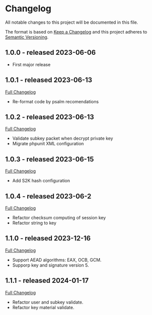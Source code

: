 # Changelog
All notable changes to this project will be documented in this file.

The format is based on [Keep a Changelog](http://keepachangelog.com/en/1.0.0/)
and this project adheres to [Semantic Versioning](http://semver.org/spec/v2.0.0.html).

## 1.0.0 - released 2023-06-06
- First major release

## 1.0.1 - released 2023-06-13
[Full Changelog](https://github.com/web-of-trust/php-privacy/compare/1.0.0...1.0.1)
- Re-format code by psalm recomendations

## 1.0.2 - released 2023-06-13
[Full Changelog](https://github.com/web-of-trust/php-privacy/compare/1.0.1...1.0.2)
- Validate subkey packet when decrypt private key
- Migrate phpunit XML configuration

## 1.0.3 - released 2023-06-15
[Full Changelog](https://github.com/web-of-trust/php-privacy/compare/1.0.2...1.0.3)
- Add S2K hash configuration

## 1.0.4 - released 2023-06-2
[Full Changelog](https://github.com/web-of-trust/php-privacy/compare/1.0.3...1.0.4)
- Refactor checksum computing of session key
- Refactor string to key

## 1.1.0 - released 2023-12-16
[Full Changelog](https://github.com/web-of-trust/php-privacy/compare/1.0.4...1.1.0)
- Support AEAD algorithms: EAX, OCB, GCM. 
- Supporp key and signature version 5.

## 1.1.1 - released 2024-01-17
[Full Changelog](https://github.com/web-of-trust/php-privacy/compare/1.1.0...1.1.1)
- Refactor user and subkey validate. 
- Refactor key material validate.
